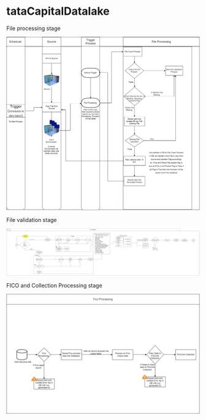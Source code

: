 # tataCapitalDatalake
File processing stage

![alt text](https://github.com/sumeshshetty/tataCapitalDatalake/blob/sshetty1-dev/images/file_checker_v1.png?raw=true)


File validation stage

![alt text](https://github.com/sumeshshetty/tataCapitalDatalake/blob/sshetty1-dev/images/file_validator_v1.png?raw=true)


FICO and Collection Processing stage

![alt text](https://github.com/sumeshshetty/tataCapitalDatalake/blob/sshetty1-dev/images/fico_collections.png?raw=true)

